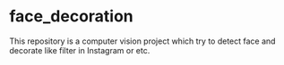 # face_decoration
This repository is a computer vision project which try to detect face and decorate like filter in Instagram or etc.
